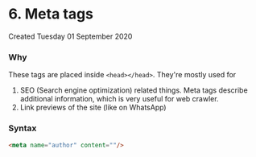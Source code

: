 # 6. Meta tags
Created Tuesday 01 September 2020

### Why
These tags are placed inside `<head></head>`. 
They're mostly used for 
1. SEO (Search engine optimization) related things. Meta tags describe additional information, which is very useful for web crawler.
2. Link previews of the site (like on WhatsApp)

### Syntax
```html
<meta name="author" content=""/>
```